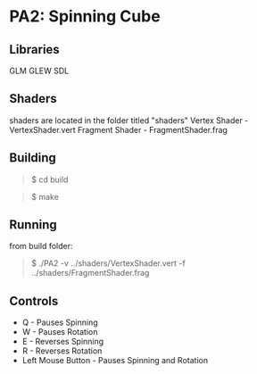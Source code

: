 # PA2: Spinning Cube

## Libraries
GLM
GLEW
SDL

## Shaders
shaders are located in the folder titled "shaders"
Vertex Shader - VertexShader.vert
Fragment Shader - FragmentShader.frag

## Building
>$ cd build

>$ make

## Running
from build folder:
>$ ./PA2 -v ../shaders/VertexShader.vert -f ../shaders/FragmentShader.frag

## Controls
- Q - Pauses Spinning
- W - Pauses Rotation
- E - Reverses Spinning
- R - Reverses Rotation
- Left Mouse Button - Pauses Spinning and Rotation
